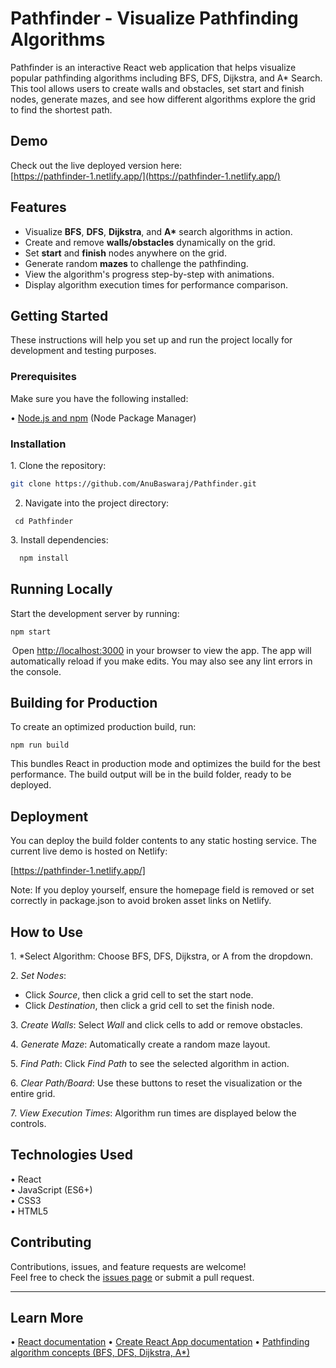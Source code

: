 # Pathfinder - Visualize Pathfinding Algorithms

Pathfinder is an interactive React web application that helps visualize popular pathfinding algorithms including BFS, DFS, Dijkstra, and A* Search. This tool allows users to create walls and obstacles, set start and finish nodes, generate mazes, and see how different algorithms explore the grid to find the shortest path.

## Demo

Check out the live deployed version here:  
[https://pathfinder-1.netlify.app/](https://pathfinder-1.netlify.app/)

## Features

- Visualize **BFS**, **DFS**, **Dijkstra**, and **A\*** search algorithms in action.
- Create and remove **walls/obstacles** dynamically on the grid.
- Set **start** and **finish** nodes anywhere on the grid.
- Generate random **mazes** to challenge the pathfinding.
- View the algorithm's progress step-by-step with animations.
- Display algorithm execution times for performance comparison.

## Getting Started

These instructions will help you set up and run the project locally for development and testing purposes.

### Prerequisites

Make sure you have the following installed:

•⁠  ⁠[Node.js and npm](https://nodejs.org/en/download/) (Node Package Manager)

### Installation

1.⁠ ⁠Clone the repository:
   ```bash
   git clone https://github.com/AnuBaswaraj/Pathfinder.git
   ```
2. Navigate into the project directory:
  ```⁠bash
   cd Pathfinder
```
3.⁠ ⁠Install dependencies:
```bash
  npm install
  ``` 
## Running Locally

Start the development server by running:
```⁠bash
npm start
```
⁠ Open [http://localhost:3000](http://localhost:3000) in your browser to view the app.
The app will automatically reload if you make edits. You may also see any lint errors in the console.

## Building for Production
To create an optimized production build, run:
```⁠bash
npm run build
```
This bundles React in production mode and optimizes the build for the best performance. The build output will be in the build folder, ready to be deployed.

## Deployment

You can deploy the build folder contents to any static hosting service. The current live demo is hosted on Netlify:

 [https://pathfinder-1.netlify.app/]
 
Note: If you deploy yourself, ensure the homepage field is removed or set correctly in package.json to avoid broken asset links on Netlify.

## How to Use

1.⁠ ⁠*Select Algorithm: Choose BFS, DFS, Dijkstra, or A from the dropdown.

2.⁠ ⁠*Set Nodes*:
   - Click *Source*, then click a grid cell to set the start node.
   - Click *Destination*, then click a grid cell to set the finish node.

3.⁠ ⁠*Create Walls*: Select *Wall* and click cells to add or remove obstacles.

4.⁠ ⁠*Generate Maze*: Automatically create a random maze layout.

5.⁠ ⁠*Find Path*: Click *Find Path* to see the selected algorithm in action.

6.⁠ ⁠*Clear Path/Board*: Use these buttons to reset the visualization or the entire grid.

7.⁠ ⁠*View Execution Times*: Algorithm run times are displayed below the controls.

## Technologies Used

•⁠  ⁠React  
•⁠  ⁠JavaScript (ES6+)  
•⁠  ⁠CSS3  
•⁠  ⁠HTML5
## Contributing

Contributions, issues, and feature requests are welcome!  
Feel free to check the [issues page](../../issues) or submit a pull request.

---
## Learn More

•⁠  ⁠[React documentation](https://reactjs.org/)
•⁠  ⁠[Create React App documentation](https://create-react-app.dev/)
•⁠  ⁠[Pathfinding algorithm concepts (BFS, DFS, Dijkstra, A*)](https://en.wikipedia.org/wiki/Pathfinding)

